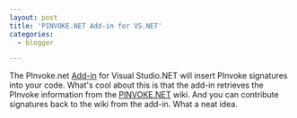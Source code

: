 ```yaml
---
layout: post
title: 'PINVOKE.NET Add-in for VS.NET'
categories:
  - blogger

---
```


The PInvoke.net <a href="http://www.gotdotnet.com/Community/UserSamples/Details.aspx?SampleGuid=75122f62-5459-4364-b9ba-7b5e6a4754fe">Add-in</a> for Visual Studio.NET will insert PInvoke signatures into your code.  What's cool about this is that the add-in retrieves the PInvoke information from the <a href="http://www.pinvoke.net/">PINVOKE.NET</a> wiki.  And you can contribute signatures back to the wiki from the add-in.  What a neat idea.
